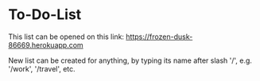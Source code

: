 # To-Do-List

This list can be opened on this link: https://frozen-dusk-86669.herokuapp.com

New list can be created for anything, by typing its name after slash '/', e.g. '/work', '/travel', etc.
